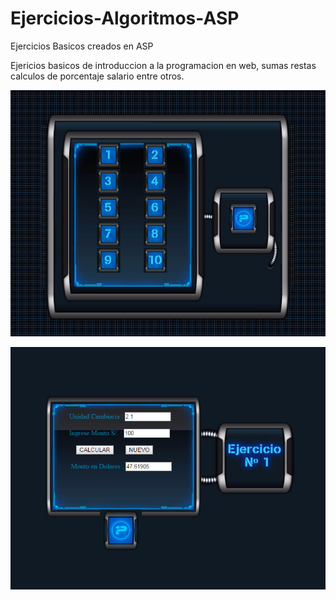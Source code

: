 # Ejercicios-Algoritmos-ASP
Ejercicios Basicos creados en ASP

Ejericios basicos de introduccion a la programacion en web, sumas restas calculos de porcentaje salario entre otros.


![Alt text](/algoritmos-0.PNG?raw=true "Intro")

![Alt text](/algoritmos-1.PNG?raw=true "Ejecucion")
